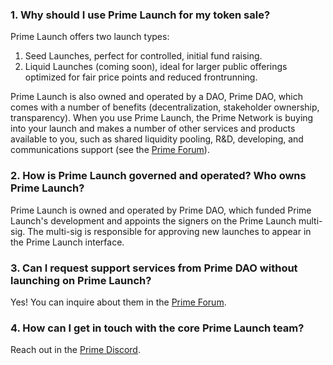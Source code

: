 ### 1. Why should I use Prime Launch for my token sale?
Prime Launch offers two launch types:
1. Seed Launches, perfect for controlled, initial fund raising.
2. Liquid Launches (coming soon), ideal for larger public offerings optimized for fair price points and reduced frontrunning.

Prime Launch is also owned and operated by a DAO, Prime DAO, which comes with a number of benefits (decentralization, stakeholder ownership, transparency). When you use Prime Launch, the Prime Network is buying into your launch and makes a number of other services and products available to you, such as shared liquidity pooling, R&D, developing, and communications support (see the <a href="https://daotalk.org/c/primedao/38" target="_blank" rel="noopener noreferrer">Prime Forum</a>).

### 2. How is Prime Launch governed and operated? Who owns Prime Launch?
Prime Launch is owned and operated by Prime DAO, which funded Prime Launch's development and appoints the signers on the Prime Launch multi-sig. The multi-sig is responsible for approving new launches to appear in the Prime Launch interface.

### 3. Can I request support services from Prime DAO without launching on Prime Launch?
Yes! You can inquire about them in the <a href="https://daotalk.org/c/primedao/38" target="_blank" rel="noopener noreferrer">Prime Forum</a>.

### 4. How can I get in touch with the core Prime Launch team?
Reach out in the <a href="https://discord.com/invite/x8v59pG" target="_blank" rel="noopener noreferrer">Prime Discord</a>.